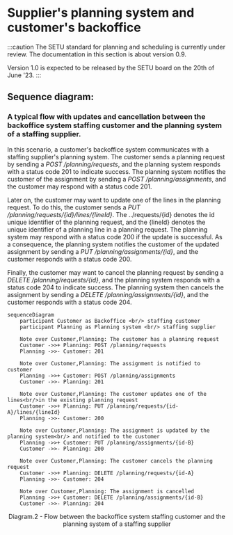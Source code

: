 # Supplier's planning system and customer's backoffice

:::caution
The SETU standard for planning and scheduling is currently under review. The documentation in this section is about version 0.9.

Version 1.0 is expected to be released by the SETU board on the 20th of June '23.
:::

## Sequence diagram:

### A typical flow with updates and cancellation between **the backoffice system staffing customer** and the **planning system of a staffing supplier**.

In this scenario, a customer's backoffice system communicates with a staffing supplier's planning system. The customer sends a planning request by sending a _POST /planning/requests_, and the planning system responds with a status code 201 to indicate success. The planning system notifies the customer of the assignment by sending a _POST /planning/assignments_, and the customer may respond with a status code 201.

Later on, the customer may want to update one of the lines in the planning request. To do this, the customer sends a _PUT /planning/requests/{id}/lines/{lineId}_. The ../requests/{id} denotes the id unique identifier of the planning request, and the {lineId} denotes the unique identifier of a planning line in a planning request. The planning system may respond with a status code 200 if the update is successful. As a consequence, the planning system notifies the customer of the updated assignment by sending a _PUT /planning/assignments/{id}_, and the customer responds with a status code 200.

Finally, the customer may want to cancel the planning request by sending a _DELETE /planning/requests/{id}_, and the planning system responds with a status code 204 to indicate success. The planning system then cancels the assignment by sending a _DELETE /planning/assignments/{id}_, and the customer responds with a status code 204.

```mermaid
sequenceDiagram
    participant Customer as Backoffice <br/> staffing customer
    participant Planning as Planning system <br/> staffing supplier

    Note over Customer,Planning: The customer has a planning request
    Customer ->>+ Planning: POST /planning/requests
    Planning ->>- Customer: 201

    Note over Customer,Planning: The assignment is notified to customer
    Planning ->>+ Customer: POST /planning/assignments
    Customer ->>- Planning: 201

    Note over Customer,Planning: The customer updates one of the lines<br/>in the existing planning request
    Customer ->>+ Planning: PUT /planning/requests/{id-A}/lines/{lineId}
    Planning ->>- Customer: 200

    Note over Customer,Planning: The assignment is updated by the planning system<br/> and notified to the customer
    Planning ->>+ Customer: PUT /planning/assignments/{id-B}
    Customer ->>- Planning: 200

    Note over Customer,Planning: The customer cancels the planning request
    Customer ->>+ Planning: DELETE /planning/requests/{id-A}
    Planning ->>- Customer: 204

    Note over Customer,Planning: The assignment is cancelled
    Planning ->>+ Customer: DELETE /planning/assignments/{id-B}
    Customer ->>- Planning: 204
```

<figcaption align = "center">Diagram.2 - Flow between the backoffice system staffing customer and the planning system of a staffing supplier</figcaption>
